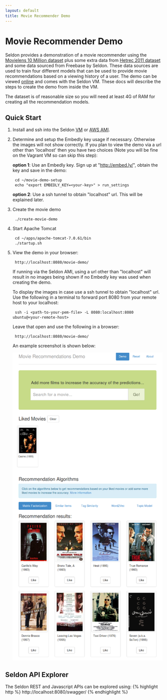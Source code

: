 ```yaml
---
layout: default
title: Movie Recommender Demo
---
```


# Movie Recommender Demo
Seldon provides a demonstration of a movie recommender using the [Movielens 10 Million dataset](http://grouplens.org/datasets/movielens/) plus some extra data from [Hetrec 2011 dataset](http://grouplens.org/datasets/hetrec-2011/) and some data sourced from Freebase by Seldon. These data sources are used to train four different models that can be used to provide movie recommendations based on a viewing history of a user. The demo can be viewed [online](http://www.seldon.io/movie-demo/) and comes with the Seldon VM. These docs will describe the steps to create the demo from inside the VM.

The dataset is of reasonable size so you will need at least 4G of RAM for creating all the recommendation models.


## Quick Start

1. Install and ssh into the Seldon [VM](vm.html) or [AWS AMI](vm-aws.html).

1. Determine and setup the Embedly key usage if necessary. Otherwise the images will not show correctly.
If you plan to view the demo via a url other than 'localhost' then you have two choices (Note you will be fine on the Vagrant VM so can skip this step):

    **option 1**: Use an Embedly key.
    Sign up at "http://embed.ly/", obtain the key and save in the demo:

        cd ~/movie-demo-setup
        echo "export EMBEDLY_KEY=<your-key>" > run_settings

    **option 2**: Use a ssh tunnel to obtain "localhost" url. This will be explained later.

1. Create the movie demo

        ./create-movie-demo

1. Start Apache Tomcat 

        cd ~/apps/apache-tomcat-7.0.61/bin
        ./startup.sh

1. View the demo in your browser:

        http://localhost:8080/movie-demo/

    If running via the Seldon AMI, using a url other than "localhost" will result in no images being shown if no Embedly key was used when creating the demo.

    To display the images in case use a ssh tunnel to obtain "localhost" url. Use the following in a terminal to forward port 8080 from your remote host to your localhost:

        ssh -i <path-to-your-pem-file> -L 8080:localhost:8080 ubuntu@<your-remote-host>

    Leave that open and use the following in a browser:

        http://localhost:8080/movie-demo/

    An example screenshot is shown below:

    ![Movie Demo](/img/movie-demo.png)

## Seldon API Explorer
The Seldon REST and Javascript APIs can be explored using:
{% highlight http %}
        http://localhost:8080/swagger/
{% endhighlight %}        



